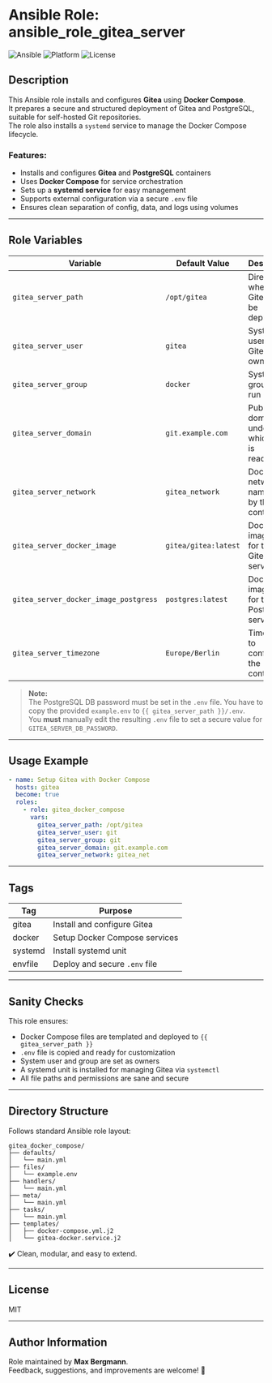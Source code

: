 # Ansible Role: ansible_role_gitea_server

![Ansible](https://img.shields.io/badge/ansible-ready-blue.svg)
![Platform](https://img.shields.io/badge/platform-Ubuntu-lightgrey)
![License](https://img.shields.io/badge/license-MIT-green)

## Description

This Ansible role installs and configures **Gitea** using **Docker Compose**.  
It prepares a secure and structured deployment of Gitea and PostgreSQL, suitable for self-hosted Git repositories.  
The role also installs a `systemd` service to manage the Docker Compose lifecycle.

### Features:
- Installs and configures **Gitea** and **PostgreSQL** containers
- Uses **Docker Compose** for service orchestration
- Sets up a **systemd service** for easy management
- Supports external configuration via a secure `.env` file
- Ensures clean separation of config, data, and logs using volumes

---

## Role Variables

| Variable                      | Default Value            | Description                                                                 |
|-------------------------------|--------------------------|-----------------------------------------------------------------------------|
| `gitea_server_path`           | `/opt/gitea`             | Directory where Gitea will be deployed                                      |
| `gitea_server_user`           | `gitea`                    | System user to run Gitea and own files                                      |
| `gitea_server_group`          | `docker`                    | System group to run Gitea                                                   |
| `gitea_server_domain`         | `git.example.com`        | Public domain under which Gitea is reachable                                |
| `gitea_server_network`        | `gitea_network`          | Docker network name used by the containers                                  |
| `gitea_server_docker_image`   | `gitea/gitea:latest`     | Docker image used for the Gitea service                                     |
| `gitea_server_docker_image_postgress` | `postgres:latest`     | Docker image used for the PostgreSQL service                                |
| `gitea_server_timezone`       | `Europe/Berlin`          | Timezone to configure in the containers                                     |

> **Note:**  
> The PostgreSQL DB password must be set in the `.env` file. You have to copy the provided `example.env` to `{{ gitea_server_path }}/.env`.  
> You **must** manually edit the resulting `.env` file to set a secure value for `GITEA_SERVER_DB_PASSWORD`.

---

## Usage Example

```yaml
- name: Setup Gitea with Docker Compose
  hosts: gitea
  become: true
  roles:
    - role: gitea_docker_compose
      vars:
        gitea_server_path: /opt/gitea
        gitea_server_user: git
        gitea_server_group: git
        gitea_server_domain: git.example.com
        gitea_server_network: gitea_net
```

---

## Tags

| Tag      | Purpose                          |
|----------|----------------------------------|
| gitea    | Install and configure Gitea      |
| docker   | Setup Docker Compose services    |
| systemd  | Install systemd unit             |
| envfile  | Deploy and secure `.env` file    |

---

## Sanity Checks

This role ensures:
- Docker Compose files are templated and deployed to `{{ gitea_server_path }}`
- `.env` file is copied and ready for customization
- System user and group are set as owners
- A systemd unit is installed for managing Gitea via `systemctl`
- All file paths and permissions are sane and secure

---

## Directory Structure

Follows standard Ansible role layout:
```
gitea_docker_compose/
├── defaults/
│   └── main.yml
├── files/
│   └── example.env
├── handlers/
│   └── main.yml
├── meta/
│   └── main.yml
├── tasks/
│   └── main.yml
├── templates/
│   ├── docker-compose.yml.j2
│   └── gitea-docker.service.j2
```
✔️ Clean, modular, and easy to extend.

---

## License

MIT

---

## Author Information

Role maintained by **Max Bergmann**.  
Feedback, suggestions, and improvements are welcome! 🚀
